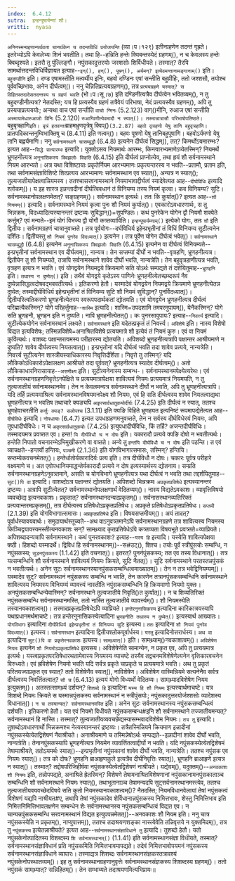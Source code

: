 ```yaml
---
index:  6.4.12
sutra:  इन्हन्पूषार्यम्णां शौ।
vritti:  nyasa
---
```


`अनिनस्मन्ग्रहणान्यर्थवता चानर्थकेन च तदन्तविधिं प्रयोजयन्ति` (व्या।प।१२९) इतीन्ग्रहणेन तदन्तं गृह्रते। इतरेभ्योऽपि केवलेभ्यः शिनं भवतीति। तथा हि--हन्निति हन्तेः क्यिबन्तस्येदं ग्रहणम्(), न च केवलस्य हन्तेः क्विब्दृश्यते। इतरौ तु पुंल्लिङ्गौ। नपुंसकादुत्तरयोः जस्शसोः शिर्विधीयते। तस्मात्? तैरपि सामर्थात्तदन्तविधिर्विज्ञायत इत्याह--`इन्(), हन्(), पूषन्(), अर्यमन्? इत्येवमन्तानामङ्गानाम्()` इति। `बहुदण्डीनि` इति। दण्ड एषामस्तीति मत्वर्थीय इनिः, बहवो दण्डिनः एषां सन्तीति बहुव्रीहिः, ततो जश्शसौ, तयोश्च पूर्ववच्छिभावः, अनेन दीर्घत्वम्()। ननु चेन्नितिप्रत्ययग्रहणम्(), तत्र `प्रत्ययग्रहणे यस्मात्? स विहितस्तदादेसतदन्तस्य च ग्रहणं भवति` (भो।प।सू।७) इति दण्डिनीत्यत्रैव दीर्घत्वेन भवितव्यम्(), न तु बहुदण्डीनीत्यत्र? नेतदस्ति; यत्र हि प्रत्यस्यैव ग्रहणं तत्रैवेयं परिभाषा, नेदं प्रत्ययस्यैव ग्रहणम्(), अपि तु प्रस्ययाप्रत्यययोः; अन्यथा वाच एषां सन्तीति `वाचो ग्मिनः` (5.2.123) वाग्()मीनि, रुआज एषां सन्तीति `अस्मायामेधारुआजो विनिः` (5.2.120) `रुआग्विणीत्येवमादौ न स्यात्()। तस्मान्नात्रासौ परिभाषोपतिष्ठते। `बहुबृत्रहाणि` इति। बृत्रं हतवन्तः `ब्राहमभ्रुणवृत्रेषु क्विप्()` (3.2.87) बहवो वृत्रहणो येषु तानि बहुवृत्रहाणि। `प्रातपदिकान्तनुम्विभाक्तिषु च (8.4.11) इति णत्वम्()। बहवः पूषणो येषु तानिबहुपूषाणि। बहवोऽर्यमणो येषु तानि बह्वर्यमाणि। 
ननु `सर्वनामस्थाने चासम्बुद्धौ` (6.4.8) इत्यनेन दीर्घत्वं सिद्धम्(), तत्? किमर्थोऽयमारम्भः? इत्यत आह--`सिद्धे सत्यारम्भः` इत्यादि। 
युक्तोऽसय नियमार्थः आरम्भः, किन्त्वारभ्यमाणेऽप्येतस्मिन्? नियमर्थे भ्रूणहनीत्यत्र `अनुनासिकस्य क्विझलोः क्ङिति` (6.4.15) इति दीर्घत्वं प्राप्नोत्येव, तथा ह्रयं शौ सर्वनामस्थाने नियम आरभ्यते। अत्र यथा विशिष्टायाः प्रकृतेर्नियम आरभ्यमाणः प्रकृत्यन्तरस्य न भवति--प्रतामौ, प्रताम इति, तथा सर्वनामसंज्ञाविशिष्टे शित्प्रत्यय आरभ्यमाणः सर्वनामस्थान एव स्यात्(), अन्यत्र न स्यात्(); तुल्यजातीयापेक्षत्वान्नियमस्य। ततश्चासरवनामस्थाने नियमाभावाद्दीर्घत्वं स्यादेवेत्यत आह--`दीर्घविधिः` इत्यादि श्लोकम्()। य इह शास्त्र इन्नन्तादीनां दीर्घत्विवधानं तं विनियम्य तस्य नियमं कृत्वा। कव विनियम्य? सुटि। सर्वनामस्थानोपलक्षणमेतत्? सङ्ग्रहणम्()। सर्वनामस्थान इत्यर्थः। ततः किं कुर्यात्()? इत्यत आह--`शौ नियमम्()` इत्यादि। सर्वनामस्थाने नियमं कृत्वा पुनः शौ नियमं कुर्यात्()। एवकारोऽवधारणार्थः, स तु भिन्नक्रमः, विदध्यादित्यस्यानन्तरं द्रष्टव्यः सुविद्धान्()=सुपण्डितः। कथं पुनरेकेन योगेन द्वौ नियमौ शक्येते कर्त्तुम्? एवं मन्यते--इमं योगं विभज्य द्वौ योगौ कत्र्तव्याविति। `इन्हन्पूषार्यम्णाम्()` इत्येको योगः, ततः `शौ` इति द्वितीयः। सर्वनामग्रहणं चात्रानुवत्र्तते। तत्र पूर्वयोगः--दर्घविधिर्य इहेन्प्रभृतीनां तं विधिं विनियम्य सुटीत्यनेन दर्शितः। द्वितीयस्तु `शौ नियमं पुनरेव विदध्यात्()` इत्यनेन। तत्र पूर्वेण योगेन दीर्घत्वं भवेत्()। `सर्वनामस्थाने चासम्बुद्धौ` (6.4.8) इत्यनेन `अनुनासिकस्य क्विझलोः क्ङिति` (6.4.15) इत्यनेन वा दीर्घत्वं विनियम्यते--इन्प्रभृतीनां सर्वनामस्थान एव दीर्घत्वम्(), नान्यत्र। तेन सप्तम्यां दीर्घो न भवति--वृत्रहणि, भ्रूणहनीत्यत्र। द्वितीयेन तु शौ नियम्यते, तत्रापि सर्वनामस्थाने शावेव दीर्घो भवति, नान्यत्रेति। तेन बहुवृत्रहाणीत्यत्र भवति, वृत्रहण इत्यत्र न भवति। एवं योगद्वयेन नियमद्वये क्रियमाणे सति योऽर्थः सम्पद्यते तं दर्शयितुमाह--`भ्रूणहनि` इति। `तथास्य न दुष्येत्()` इति। तथैवं योगद्वये कृतेऽस्य पाणिनेः भ्रूणहनीत्येतच्छब्दरूपं नैव दुष्येन्नासिद्धत्वदोषवद्भववतीत्यर्थः। इतिकरणो हेतौ। यस्मादेवं योगद्वयेन नियमद्वये क्रियमाणे भ्रूणहनीत्येतन्न दुष्येत; तस्माद्दीर्घविधिर्य इहेन्प्रभृतीनां तं विनियम्य सुटि शौ नियमं सुविद्धान्? पुनर्विदध्यात्()। द्वितीयस्त्वितिकरणो भ्रूणहनीत्येतस्य स्वरूपपदार्थकतां द्योतयति। 
एवं योगद्वयेन भ्रूणहनीत्यत्र दीर्घत्वं परिह्मत्यैकस्मिन्? योगे परिहर्त्तुमाह--`शास्मि` इत्यादि। शास्मि=उपदशामि तमपरमुपायम्(), येनैकस्मिन्? योगे सति भ्रूणहनौ, भ्रूणहन इति न दुष्यति। नापि भ्रूणहनीत्येतत्()। कः पुनरसावुपायः? इत्याह--`निवर्त्त्य` इत्यादि। सुटीत्येकयोगेन सर्वनामस्थानं लक्ष्यते। `सर्वनामस्थाने` इति यदेतत्प्रकृतं तं निवर्त्त्य। `अविशेषे` इति। नास्य विशेषो विद्यत इत्यविशेषः; तस्मिन्नविशेषे=अनाश्रितविशेषे प्रत्ययमात्रे शौ इत्येवं तं नियमं कुरु। एवं वा नियमं कुर्वित्यर्थः। वाशब्दः पक्षान्तरत्वमस्य परीहारस्य द्योतयति। अपिशब्दो भ्रूणहनीत्यत्रापि पक्षान्तर आश्रीयमाणे न दुष्यति? शावेव दीर्घत्वस्य नियतत्वात्()। इन्प्रभृतोनां यदि दीर्घत्वं भवति तदा शावेव प्रत्यये, नान्यत्रेति। निवर्त्त्य सुटीत्यनेन शास्त्रीयस्याधिकारस्य निवृत्तिर्दर्शिता। निवृत्ते तु तस्मिन्? यदि लौकिकोऽधिकारोऽपेक्षालक्षण आश्रीयते तदा पूर्ववत्? भ्रूणहनीत्यत्र स्यादेव दीर्घत्वम्()। अतो लौकिकाधारनिरासायाह--`असमीक्ष्य` इति। सुटीत्यनेनास्य सम्बन्ध-। सर्वनामस्थानमपेक्ष्येत्यरेथः। एवं सर्वनामस्थानग्रहणनिवृत्तेऽनपेक्षिते च प्रत्ययमात्रापेक्षया शावित्ययं नियमः प्रत्ययमात्रं नियमयति, न तु तुल्यजातीयं सर्वनामस्थानमेव। तेन न केवलमन्यत्र सर्वनामस्थाने दीर्घो न भवति, अपि तु भ्रूणहनीत्यत्रापि। 
यदि तर्हि प्रत्ययमाश्रित्य सर्वनामस्थानविषयमनपेक्ष्य शौ नियमः, एवं हि सति दीर्घत्वस्य शावेव नियतत्वाद्यथा भ्रूणहनीत्यत्र न भवतिष तथाचारे क्यङ्यपि `अकृत्सार्वधातुकयोर्दीर्घः` (7.4.25) इति दीर्घत्वं न स्यात्, ततश्च भ्रूणहेवाचरतीति `कर्त्तुः क्यङ्? सलोपश्च` (3.1.11) इति क्यङि विहिते भ्रूणहयत इत्यनिष्टं रूपमापद्येतेत्यत आह--`दीर्घविधेः` इत्यादि। `नोपधायाः` (6.4.7) इत्यत उपधाग्रहणमनुवत्र्तते, तेन न सर्वस्य दीर्घविधेरयं नियमः, अपि तूपधादीर्घविधेः। न च `अकृत्सार्वधातुकयोः` (7.4.25) इत्युपधादीर्घविधिः, किं तर्हि? अजन्तदीर्घविधिः। तस्मादयमत्र प्रवत्र्तत एव। हन्त! `यि दीर्घविधौ च न दोषः` इति। यकारादौ प्रत्यये क्पङि दोषो न भवतीत्यर्थः। हन्तेति निपातो वचनारम्भेऽभिमुखीकरणे वा वत्र्तते। अन्ये तु `हन्तयि दीर्घविधौ च न दोषः` इति पठन्ति। त एवं व्याचक्षते--हन्तर्यो हन्तियः, `पञ्चमी` (2.1.36) इति योगविभागात्समासः, तस्मिन्? हन्तियि। सप्तम्येकवचनमेतत्()। हन्तेर्धातोर्यकारादिर्यः प्रत्य इति। तत्र दीर्घविधौ न दोषः। चकारः पूर्वत्र परीहारे वक्ष्यमाणे च। अत एवोपधानियमाद्धन्तेर्यकारादौ प्रत्यये न दोष इत्यस्यार्थस्य द्योतनाय। 
सम्प्रति सर्वनामस्थानग्रहणेऽनुवत्र्तमाने, असति च योगविभागे भ्रूणहनीत्यत्र यथा दीर्घत्वं न भवति तथा तद्दर्शयितुमाह--`सुट()पि वा` इत्यादि। वाशब्दोऽत्र पक्षान्तरं द्योतयति। अपिशब्दो भिन्नक्रमः `अप्रकृतप्रतिषेधे` इत्यस्यानन्तरं द्रष्टव्यः। अत्रापि सुटीत्येतत्? सर्वनामस्थानोपलक्षणार्थं वेदितव्यम्()। नास्य विद्यतेऽवकाशः। व्यावृत्तिविषयो व्यवच्छेद्य इत्यनवकाशः। प्रकृतात्? सर्वनामस्थानदन्यदप्रकृतम्()। सर्वनासस्थानव्यतिरिक्तं प्रत्ययान्तरमप्रकृतम्(), तत्र दीर्घत्वस्य प्रतिषेधोऽप्रकृतप्रतिषेधः। अप्रकृते प्रतिषेधोऽप्रकृतप्रतिषेधः। `सप्तमी` (2.1.39) इति योगविभागात्समासः। `अप्रकृतप्रतिषेधे` इति। विषयसप्तमीयम्()। अयं तादत्? पूर्वार्धस्यावयवार्थः। समुदायार्थस्तूच्यते--अथ वाऽनुवत्र्तमानेऽपि सर्वनामस्थानग्रहणे तत्र शावित्यस्य नियमस्य किञ्चिद्व्यावत्त्यमस्तीत्यनवकाशः सन्? सामथ्र्याद कृतप्रतिषेधेऽपि कत्र्तव्यता विषयभूते प्रवत्र्तते=व्याप्रियते। अपिशब्दादन्यत्रापि सर्वनामस्थाने। कथं पुनरवकाशः? इत्याह--`यस्य हि` इत्यादि। यस्येति शावित्यपेक्षया षष्ठी। हिशब्दो यस्मादर्थे। द्विविधं हि सर्वनामस्थानम्()--स#उट्(), शिश्च। तयोः पूर्वं स्त्रीपुंसयोः सम्बन्धि, न नपुंसकस्य; `सुडनपुंसकस्य` (1.1.42) इति वचनात्()। इतरत्? पुनर्नपुंसकस्य; तत एव तस्य विधानात्()। तत्र यत्सम्बन्धिनि शौ सर्वनामस्थाने शावित्ययं नियमः क्रियते, सुटि नैतत्()। सुटि सर्वनामस्थाने परतस्तन्नपुंसकं न भवतीत्यर्थः। अनेन सुटः सर्वनामस्थानस्यानपुंसकसम्बन्धित्वमाख्यातम्()। तेन न तत्र भवेद्विनियम्यम्()। यस्मादेव सुट्? सर्वनामस्थानं नपुंसकस्य सम्बन्धि न भवति, तेन कारणेन तत्रानपुंसकसम्बन्धिनि सर्वनामस्थाने शावित्यस्य नियमस्य विनियम्यं व्यावत्त्यं नास्तीति नपुंसकसम्बन्धिनि हि क्रियमाणो नियमो युक्तः। अनपुंसकसम्बन्धिन्येवास्मिन्? सर्वनामस्थाने तुल्यजातीये निवृतिं()त कुर्यात्()। न च शिव्यतिरिक्तं नपुंसकसम्बन्धि सर्वनामस्थानमस्ति, ततो नास्ति तुल्यजातीये व्यावर्त्त्यम्()। शौ नियमस्येति तस्यानवकाशत्वम्()। तस्मादप्रकृतप्रतिषेधेऽपि व्याप्रियते। 
`हन्तेरनुनासिकस्य` इत्यादिना कारिकात्रयस्यापि यथाप्रधानमर्थमाचष्टे। तत्र हन्तेरनुनासिकस्येत्यादिना `भ्रूणहनीति तथास्य न दुष्येत्()` इत्यस्यार्थ आख्यातः। `योगविभागः` इत्यादिना `दीर्घविधिर्य इहेन्प्रभृतीनां तं विनियम्य सुटि` इत्यस्य। `ततः` इत्यादिना `शौ नियमं पुनरेव विदध्यात्()` इत्यस्य। `सर्वनामस्थान` इत्यादिना द्वितीयश्लोकपूर्वार्धस्य। `यस्तु` इत्यादिनोत्तरार्धस्य। 
`अथ वा` इत्यादिना `सुट()पि वा प्रकृतेरनवकाशः` इत्यस्य। `सामथ्र्यात्()` इति। सामथ्र्याम्()नवकाशत्वम्()। `अविशेषेण नियमः` इत्यनेन `शौ नियमोऽप्रकृतप्रतिषेधे` इत्यसय। अविशेषेणेति सामान्येन, न प्रकृत एव, अपि तु प्रत्ययमात्र इत्यर्थः। यस्त्वप्रकृतपरतिषेधारथतामेवास्य नियमस्य व्याचष्टे तस्यैव तद्वचनमविशेषेणेत्यनेन वृत्तिकारवचनेन विरुध्यते। एवं ह्रविशेषेण नियमो भवति यदि सर्वत्र प्रकृते चाप्रकृते च प्रत्ययमात्रे भवति। अथ तु प्रकृतं परितयज्याप्रकृत एव स्यात्? ततो विशेषेणैव स्यात्(), नाविशेषेण। अविशेषेण वास्मिन्नियमे सत्यनेनैव सर्वत्र दीर्घत्वस्य निवर्त्तितत्वात्? `सौ च` (6.4.13) इत्ययं योगो विध्यर्थो वेदितव्यः। सामथ्र्यादविशेषेण नियम इत्युक्तम्()। अतस्तत्सामथ्र्यं दर्शयन्? `शिशब्दे हि` इत्यादिना `यस्य हि शौ नियमः` इत्यस्यार्थमाचष्टे। यत्र शिशब्दे नियमः क्रियते स यस्मान्नपुंसकस्य सर्वनामस्थानं न स्त्रीपुंसयोः; नपुंसकादुत्तरयोर्जश्शसोः व्यादेशस्य विधानात्()। `न च तस्यान्यत्? सर्वनामस्थानमस्ति` इति। अनेन सुटः सर्वनामस्थानस्य नपुंसकसम्बन्धित्वं दर्शयति। इतिकरणो हेतौ। यत एवं नियमो विधीयते नपुंसकसम्बन्ध#इनि शौ सर्वनामस्थाने तज्जातीयमन्यत्? सर्वनामस्थानं हि नास्ति। तस्मात्? तुल्यजातीयव्यवचछेद्यस्यासम्भवादविशेषेम नियमः। 
`तत्र तु` इत्यादि। तुशब्दोऽवधारणार्थो भिन्नक्रमश्च नेत्यस्यानन्तरं द्रष्टव्यः। तत्रैतस्मिन्नियमे क्रियमाण इन्नादीनां नपुंसकस्येत्येतद्विशेषणं नैवाश्रीयते। अनाश्रीयमाणे च तस्मिन्नेषोऽर्थः सम्पद्यते--इन्नादीनां शावेव दीर्घो भवति, नान्यत्रेति। तेनानपुंसकस्यापि भ्रूणहनीत्यत्र नियमेन व्यावर्त्तितत्वाद्दीर्घो न भवति। यदि नपुंसकस्येत्येतद्विशेषमं तेषामाश्रीयते, ततोऽयमर्थः स्यात्()--इन्प्रभृतीनां नपुंसकानां शावेव दीर्घो भवति, नान्यत्रेति। ततश्च नपुंसक एव नियमः स्यात्()। तत्र को दोषः? भ्रूणहनि ब्राआहृणकुले इत्यत्रैव दीर्घनिवृत्तिः स्यात्(), भ्रूणहनि ब्राआहृणे इत्यत्र न स्यात्()। तस्मात्? तद्दोषपरिजिहीर्षया नपुंसकस्येत्येतद्विशेषणं नाश्रीयते। यद्येवम्(), यदुक्तम्()--`अनवकाशः शौ नियमः` इति, तन्नोपपद्यते, अनाश्रिते ह्रेतस्मिन्? विशेषणे तेषामनाश्रितविशेषणानां नपुंसकानामनपुंसकाताञ्च सम्बन्धिनि शौ सर्वनामस्थाने नियमः स्यात्(), तथाभूतानाञ्च तेषामन्यदपि सुट्सर्वनामस्थानमस्त्येव, ततश्च तुल्यजातीयवयवच्छेदविषये सति कुतो नियमस्यानवकाशत्वम्()? नैतदस्ति; नियमविधानवेलायां तेषां नपुंसकत्वं विशेषणं यद्यपि नाश्रीयत#ए, तथापि तेषां नपुंसकादेव शेर्विधानान्नपुंसकस्य निमित्तभावः, शेस्तु निमित्तिभाव इति निमित्तनिमित्तिभावलक्षणेन सम्बन्धेन शेः सर्वनामस्थानस्य नपुंसकसम्बन्धित्वं विद्यत एव। न चान्यन्नपुंसकसम्बन्धि सरवनामस्थानं विद्यत इत्युपपन्नमेतत्()--अनवकाशः शौ नियम इति। 
ननु चात्र नपुंसकस्येति न प्रकृतम्(), नाप्युपात्तम्(), ततश्च तदाश्रयणशङ्का नास्त्येवेति तन्निवृत्तये न युक्तमिदम्(), तत्र तु `नपुंसकस्य` इत्येतन्नाश्रीयते? इत्यत आह--`सर्वनामस्थानसंज्ञाविधाने तु` इत्यादि। तुशब्दो हेतौ। यतो नपुंसकेनोत्पादितस्य विशब्दस्य `शि सर्वनामस्थानम्()` (1.1.41) इति सर्वनामस्थानसंज्ञा विधीयते, तस्मात्? सर्वनामस्थानसंज्ञाविधानं प्रति नपुंसकमिति निमित्तभावमापद्यते। तदेवं निमित्तभावोपयमनं नपुंसकस्य सर्वनामस्थानसंज्ञाविधाने व्यापारः। तस्माद्यत्र शिशब्दः सर्वनामस्थानसंज्ञकस्तत्रावश्यं नपुंसकेनोपस्थातव्यम्()। इह तु सर्वनामस्थानग्रहणानुवृत्तेः सर्वनामस्थानसंज्ञकस्य शिशब्दस्य ग्रहणम्()। ततो नपुंसकं सामथ्र्यात्? सन्निहितम्()। तेन सम्भाव्यते तदाश्रयणमित्यभिप्रायः॥
